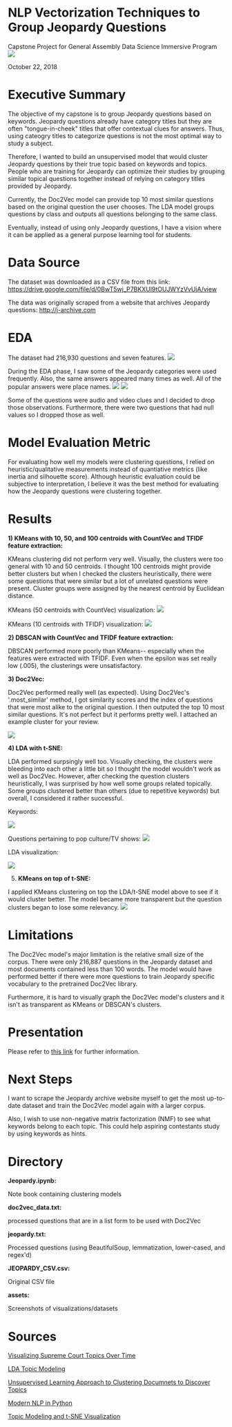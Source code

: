 # NLP Vectorization Techniques to Group Jeopardy Questions

Capstone Project for General Assembly Data Science Immersive Program
<img src = "https://github.com/wsuh60/nlp_jeopardy/blob/master/assets/Jeopardy.jpg">

October 22, 2018

# Executive Summary

The objective of my capstone is to group Jeopardy questions based on keywords. Jeopardy questions already have category titles but they are often "tongue-in-cheek" titles that offer contextual clues for answers.
Thus, using cateogry titles to categorize questions is not the most optimal way to study a subject.

Therefore, I wanted to build an unsupervised model that would cluster Jeopardy questions by their true topic based on keywords and topics. People who are training for Jeopardy can optimize their studies
by grouping similar topical questions together instead of relying on category titles provided by Jeopardy. 

Currently, the Doc2Vec model can provide top 10 most similar questions based on the original question the user chooses.
The LDA model groups questions by class and outputs all questions belonging to the same class.

Eventually, instead of using only Jeopardy questions, I have a vision where it can be applied as a general purpose learning tool for students.

# Data Source

The dataset was downloaded as a CSV file from this link: https://drive.google.com/file/d/0BwT5wj_P7BKXUl9tOUJWYzVvUjA/view

The data was originally scraped from a website that archives Jeopardy questions: http://j-archive.com

# EDA

The dataset had 216,930 questions and seven features.
<img src = "https://github.com/wsuh60/nlp_jeopardy/blob/master/assets/Screen%20Shot%202018-10-20%20at%202.41.08%20PM.png">

During the EDA phase, I saw some of the Jeopardy categories were used frequently. Also, the same answers appeared many times as well. All of the popular answers were place names.
<img src = "https://github.com/wsuh60/nlp_jeopardy/blob/master/assets/Question%20Categories.png">
<img src = "https://github.com/wsuh60/nlp_jeopardy/blob/master/assets/Answer%20Distribution.png">

Some of the questions were audio and video clues and I decided to drop those observations. Furthermore, there were two questions that had null values so I dropped those as well.

# Model Evaluation Metric

For evaluating how well my models were clustering questions, I relied on heuristic/qualitative measurements instead of quantiative metrics (like inertia and silhouette score).
Although heuristic evaluation could be subjective to interpretation, I believe it was the best method for evaluating how the Jeopardy questions were clustering together.

# Results

**1) KMeans with 10, 50, and 100 centroids with CountVec and TFIDF feature extraction:**

KMeans clustering did not perform very well. Visually, the clusters were too general with 10 and 50 centroids. I thought 100 centroids might provide better clusters but when I checked the clusters heuristically, there were some questions that were similar but a lot of unrelated questions were present.
Cluster groups were assigned by the nearest centroid by Euclidean distance.

KMeans (50 centroids with CountVec) visualization:
<img src = "https://github.com/wsuh60/nlp_jeopardy/blob/master/assets/Kmeans_PCA.png">

KMeans (10 centroids with TFIDF) visualization:
<img src = "https://github.com/wsuh60/nlp_jeopardy/blob/master/assets/KMeans10_TFIDF.png">

**2) DBSCAN with CountVec and TFIDF feature extraction:**

DBSCAN performed more poorly than KMeans-- especially when the features were extracted with TFIDF. Even when the epsilon was set really low (.005), the clusterings were unsatisfactory.

**3) Doc2Vec:**

Doc2Vec performed really well (as expected). Using Doc2Vec's '.most_similar' method, I got similarity scores and the index of questions that were most alike to the original question. I then outputed the top 10 most similar questions. It's not perfect but it performs pretty well. I attached an example cluster for your review.

<img src = "https://github.com/wsuh60/nlp_jeopardy/blob/master/assets/doc2vec.png">

**4) LDA with t-SNE:**

LDA performed surpsingly well too. Visually checking, the clusters were bleeding into each other a little bit so I thought the model wouldn't work as well as Doc2Vec. 
However, after checking the question clusters heuristically, I was surprised by how well some groups related topically.
Some groups clustered better than others (due to repetitive keywords) but overall, I considered it rather successful. 

Keywords:

<img src = "https://github.com/wsuh60/nlp_jeopardy/blob/master/assets/similar_output.png">

Questions pertaining to pop culture/TV shows:
<img src = "https://github.com/wsuh60/nlp_jeopardy/blob/master/assets/similar_output_pop_culture.png">

LDA visualization:

<img src = "https://github.com/wsuh60/nlp_jeopardy/blob/master/assets/lda%20tsne.png">

5) **KMeans on top of t-SNE:**

I applied KMeans clustering on top the LDA/t-SNE model above to see if it would cluster better. The model became more transparent but the question clusters began to lose some relevancy.
<img src = "https://github.com/wsuh60/nlp_jeopardy/blob/master/assets/kmeans%20tsne.png">

# Limitations

The Doc2Vec model's major limitation is the relative small size of the corpus. There were only 216,887 questions in the Jeopardy dataset and most documents contained less than 100 words. 
The model would have performed better if there were more questions to train Jeopardy specific vocabulary to the pretrained Doc2Vec library. 

Furthermore, it is hard to visually graph the Doc2Vec model's clusters and it isn't as transparent as KMeans or DBSCAN's clusters.

# Presentation
Please refer to <a href = "https://docs.google.com/presentation/d/1MXwM_13vPM6xBJ0eUIizN7QWoJjIiLLPPV_W-KaCccQ/edit?usp=sharing">this link</a> for further information.

# Next Steps

I want to scrape the Jeopardy archive website myself to get the most up-to-date dataset and train the Doc2Vec model again with a larger corpus. 

Also, I wish to use non-negative matrix factorization (NMF) to see what keywords belong to each topic. This could help aspiring contestants study by using keywords as hints.

# Directory

**Jeopardy.ipynb:**

Note book containing clustering models

**doc2vec_data.txt:**

processed questions that are in a list form to be used with Doc2Vec

**jeopardy.txt:**

Processed questions (using BeautifulSoup, lemmatization, lower-cased, and regex'd)

**JEOPARDY_CSV.csv:**

Original CSV file

**assets:**

Screenshots of visualizations/datasets

# Sources

<a href = "http://www.emilyinamillion.me/blog/2016/7/13/visualizing-supreme-court-topics-over-time">Visualizing Supreme Court Topics Over Time</a>

<a href = "https://towardsdatascience.com/topic-modeling-and-latent-dirichlet-allocation-in-python-9bf156893c24">LDA Topic Modeling</a>

<a href = "https://medium.com/ml2vec/topic-modeling-is-an-unsupervised-learning-approach-to-clustering-documents-to-discover-topics-fdfbf30e27df">Unsupervised Learning Approach to Clustering Documnets to Discover Topics</a>

<a href = "https://github.com/skipgram/modern-nlp-in-python/blob/master/executable/Modern_NLP_in_Python.ipynb">Modern NLP in Python</a>

<a href = "https://shuaiw.github.io/2016/12/22/topic-modeling-and-tsne-visualzation.html">Topic Modeling and t-SNE Visualization</a>
